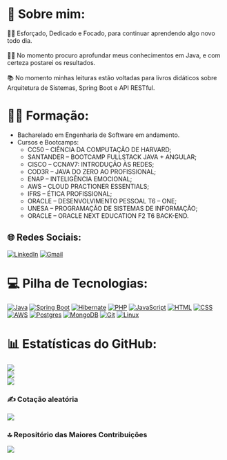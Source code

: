 # 💫 Sobre mim:
🧑🏽 Esforçado, Dedicado e Focado, para continuar aprendendo algo novo todo dia. <br><br>✍🏽 No momento procuro aprofundar meus conhecimentos em Java, e com certeza postarei os resultados.<br><br>📚 No momento minhas leituras estão voltadas para livros didáticos sobre Arquitetura de Sistemas, Spring Boot e API RESTful.

# 👨‍🎓 Formação:
- Bacharelado em Engenharia de Software em andamento.
- Cursos e Bootcamps:
   - CC50 – CIÊNCIA DA COMPUTAÇÃO DE HARVARD;
   - SANTANDER – BOOTCAMP FULLSTACK JAVA + ANGULAR;
   - CISCO – CCNAV7: INTRODUÇÃO ÀS REDES;
   - COD3R – JAVA DO ZERO AO PROFISSIONAL;
   - ENAP – INTELIGÊNCIA EMOCIONAL;
   - AWS – CLOUD PRACTIONER ESSENTIALS;
   - IFRS – ÉTICA PROFISSIONAL;
   - ORACLE – DESENVOLVIMENTO PESSOAL T6 – ONE;
   - UNESA – PROGRAMAÇÃO DE SISTEMAS DE INFORMAÇÃO;
   - ORACLE – ORACLE NEXT EDUCATION F2 T6 BACK-END.


## 🌐 Redes Sociais:
[![LinkedIn](https://img.shields.io/badge/LinkedIn-%230077B5.svg?logo=linkedin&logoColor=white)](https://www.linkedin.com/in/igorcoelho808) [![Gmail](https://img.shields.io/badge/Gmail-D14836?logo=gmail&logoColor=white)](igorcoelho808@gmail.com)

# 💻 Pilha de Tecnologias:
[![Java](https://img.shields.io/badge/Java-%23ED8B00.svg?logo=openjdk&logoColor=white)](#) [![Spring Boot](https://img.shields.io/badge/Spring%20Boot-6DB33F?logo=springboot&logoColor=fff)](#) [![Hibernate](https://img.shields.io/badge/Hibernate-59666C?logo=hibernate&logoColor=fff)](#) [![PHP](https://img.shields.io/badge/php-%23777BB4.svg?&logo=php&logoColor=white)](#) [![JavaScript](https://img.shields.io/badge/JavaScript-F7DF1E?logo=javascript&logoColor=000)](#) 	[![HTML](https://img.shields.io/badge/HTML-%23E34F26.svg?logo=html5&logoColor=white)](#) 	[![CSS](https://img.shields.io/badge/CSS-1572B6?logo=css3&logoColor=fff)](#) [![AWS](https://img.shields.io/badge/AWS-%23FF9900.svg?logo=amazon-web-services&logoColor=white)](#) [![Postgres](https://img.shields.io/badge/Postgres-%23316192.svg?logo=postgresql&logoColor=white)](#) [![MongoDB](https://img.shields.io/badge/MongoDB-%234ea94b.svg?logo=mongodb&logoColor=white)](#) 	[![Git](https://img.shields.io/badge/Git-F05032?logo=git&logoColor=fff)](#) [![Linux](https://img.shields.io/badge/Linux-FCC624?logo=linux&logoColor=black)](#)

# 📊 Estatísticas do GitHub:
![](https://github-readme-stats.vercel.app/api?username=Igor-raphael&theme=dracula&hide_border=true&include_all_commits=true&count_private=true)<br/>
![](https://github-readme-streak-stats.herokuapp.com/?user=Igor-raphael&theme=dracula&hide_border=true)<br/>
![](https://github-readme-stats.vercel.app/api/top-langs/?username=Igor-raphael&theme=dracula&hide_border=true&include_all_commits=true&count_private=true&layout=compact)

### ✍️ Cotação aleatória 
![](https://quotes-github-readme.vercel.app/api?type=horizontal&theme=tokyonight)

### 🔝 Repositório das Maiores Contribuições
![](https://github-contributor-stats.vercel.app/api?username=Igor-raphael&limit=5&theme=dark&combine_all_yearly_contributions=true)

